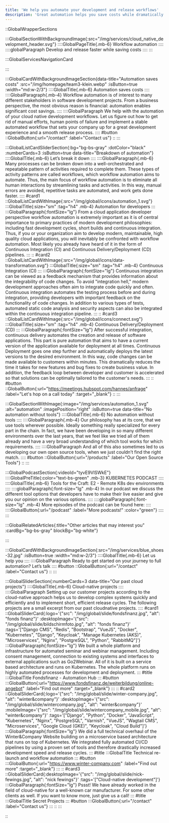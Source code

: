 ```yaml
---
title: 'We help you automate your development and release workflows'
description: 'Great automation helps you save costs while dramatically improving development and release velocity. Let us guide you towards your automated future.'
---
```


::GlobalWrapperSections

:::GlobalSectionWithBackgroundImage{:src="/img/services/cloud_native_development_header.svg"}
::::GlobalPageTitle{.mb-6}
Workflow automation
::::
::::globalParagraph
Develop and release faster while saving costs
::::
:::

:::GlobalServicesNavigationCard

:::

:::GlobalCardWithBackgroundImageSection{data-title="Automation saves costs" :src="/img/homepage/team3-klein.webp" :isButton=true  :width="md:w-2/3"}
::::GlobalTitle{.mb-6}
Automation saves costs
::::
::::GlobalParagraph{.mb-4}
Workflow automation is of interest to many different stakeholders in software development projects. From a business perspective, the most obvious reason is financial: automation enables significant cost savings.
::::
::::GlobalParagraph
We help with the automation of your cloud native development workflows. Let us figure out how to get rid of manual efforts, human points of failure and implement a stable automated workflow that sets your company up for a great development experience and a smooth release process.
::::
#button
::GlobalButton{:url="/contact" :label="Contact us"}
::
:::

:::GlobalListCardSliderSection{:bg="bg-bs-gray" :dotColor="black" :numberCards=3 :isButton=true data-title="Breakdown of automation"}
::::GlobalTitle{.mb-6}
Let’s break it down
::::
::::GlobalParagraph{.mb-6}
Many processes can be broken down into a well-orchestrated and repeatable pattern of activities required to complete them. These types of activity patterns are called workflows, which workflow automation aims to automate. Thus, the main focus of workflow automation is to eliminate all human interactions by streamlining tasks and activities. In this way, manual errors are avoided, repetitive tasks are automated, and work gets done faster.
::::
#card1
::GlobalListCardWithImage{:src="/img/global/icons/automation_1.svg"}
:::GlobalTitle{:size="sm" :tag="h4" .mb-4}
Automation for developers
:::
:::GlobalParagraph{:fontSize="lg"}
From a cloud application developer perspective workflow automation is extremely important as it is of central importance to primary practices of modern development philosophies: including fast development cycles, short builds and continuous integration. Thus, if you or your organization aim to develop modern, maintainable, high quality cloud applications, you will inevitably be confronted with workflow automation. Most likely you already have heard of it in the form of Continuous Integration (CI) and Continuous Delivery/Deployment (CD) pipelines.
:::
::
#card2
::GlobalListCardWithImage{:src="/img/global/icons/data-transformation.svg"}
:::GlobalTitle{:size="sm" :tag="h4" .mb-4}
Continuous Integration (CI)
:::
:::GlobalParagraph{:fontSize="lg"}
Continuous integration can be viewed as a feedback mechanism that provides information about the integrability of code changes. To avoid "integration hell," modern development approaches often aim to integrate code quickly and often. Continuous integration automates the testing process before and during integration, providing developers with important feedback on the functionality of code changes. In addition to various types of tests, automated static code analysis and security aspects can also be integrated within the continuous integration pipeline.
:::
::
#card3
::GlobalListCardWithImage{:src="/img/global/icons/connect.svg"}
:::GlobalTitle{:size="sm" :tag="h4" .mb-4}
Continuous Delivery/Deployment (CD)
:::
:::GlobalParagraph{:fontSize="lg"}
After successful integration, continuous delivery automates the creation and release of software applications. This part is pure automation that aims to have a current version of the application available for deployment at all times. Continuous Deployment goes one step further and automatically deploys the latest versions to the desired environment. In this way, code changes can be made available to customers within minutes. This dramatically reduces the time it takes for new features and bug fixes to create business value. In addition, the feedback loop between developer and customer is accelerated so that solutions can be optimally tailored to the customer's needs.
:::
::
#button
::GlobalButton{:url="https://meetings.hubspot.com/hannes/anfrage" :label="Let's hop on a call today" :target="_blank"}
::
:::

:::GlobalSectionWithImage{:image="/img/services/automation_1.svg" :alt="automation" :imagePosition="right" :isButton=true data-title="No automation without tools"}
::::GlobalTitle{.mb-6}
No automation without tools
::::
::::GlobalParagraph{.mb-4}
Our philosophy has at its core, that we use tools wherever possible. Ideally something really specialized for every part in the chain. In fact, we have been developing in so many different environments over the last years, that we feel like we tried all of them already and have a very broad understanding of which tool works for which requirements.
::::
::::GlobalParagraph
And all of this also sometimes led to us developing our own open source tools, when we just couldn’t find the right match.
::::
#button
::GlobalButton{:url="/products" :label="Our Open Source Tools"}
::
:::

:::GlobalPodcastSection{:videoId="tyvE9VlSWkE"}
::::GlobalPreTitle{:color="text-bs-green" .mb-3}
KUBERNETES PODCAST
::::
::::GlobalTitle{.mb-6}
Tools for the Craft: E2 - Remote K8s dev environments
::::
::::globalParagraph{:font-size="lg" .mb-4}
In our podcast we discuss the different tool options that developers have to make their live easier and give you our opinion on the various options.
::::
::::globalParagraph{:font-size="lg" .mb-4}
More episodes of the podcast can be found here:
::::
::::GlobalButton{:url="/podcast" :label="More podcasts!" :color="green"}
::::
:::

:::GlobalRelatedArticles{:title="Other articles that may interest you" :cardBg="bg-bs-gray" blockBg="bg-white"}

:::

:::GlobalCardWithBackgroundImageSection{:src="/img/services/blue_shoes-32.jpg" :isButton=true  :width="md:w-2/3"}
::::GlobalTitle{.mb-6}
Let us help you
::::
::::GlobalParagraph
Ready to get started on your journey to full automation? Let’s talk
::::
#button
::GlobalButton{:url="/contact" :label="Contact us"}
::
:::

:::GlobalSliderSection{:numberCards=3 data-title="Our past cloud projects"}
::::GlobalTitle{.mb-6}
Cloud-native projects
::::
::::GlobalParagraph
Setting up our customer projects according to the cloud-native approach helps us to develop complex systems quickly and efficiently and to implement short, efficient release cycles. The following projects are a small excerpt from our past cloudnative projects.
::::
#card1
::GlobalSliderCard{:logo='{"src": "/img/global/slide/fondsfinanz.jpg", "alt": "fonds finanz"}' :desktopImage='{"src": "/img/global/slide/bildschirmfoto.jpg", "alt": "fonds finanz"}' :tags='["Django CMS", "Redis", "Bootstrap", "VueJS", "Docker", "Kubernetes", "Django", "Keycloak", "Manage Kubernetes (AKS)", "Microservices", "Nginx", "PostgreSQL", "Python", "RabbitMQ"]'}
:::GlobalParagraph{:fontSize="lg"}
We built a whole platform and infrastructure for automated seminar and webinar management. Including consent management, connection to existing systems and interfaces to external applications such as Go2Webinar. All of it is built on a service based architecture and runs on Kubernetes. The whole platform runs on highly automated processes for development and deployment.
:::
#title
:::GlobalTitle
Fondsfinanz - Automation Hub
:::
#button
:::GlobalButton{:url="https://www.fondsfinanz.de/weiterbildung/online-angebot" :label="Find out more" :target="_blank"}
:::
::
#card2
::GlobalSliderCard{:logo='{"src": "/img/global/slide/winter-company.jpg", "alt": "winter&company"}' :desktopImage='{"src": "/img/global/slide/wintercompany.jpg", "alt": "winter&company"}' :mobileImage='{"src": "/img/global/slide/wintercompany_mobile.jpg", "alt": "winter&company"}' :tags='["Django", "Python", "Docker", "JavaScript", "Kubernetes", "Nginx", "PostgreSQL", "Varnish", "VueJS", "Wagtail CMS", "Microservices", "Google Cloud (GKE)", "Keycloak", "Cloud Build"]'}
:::GlobalParagraph{:fontSize="lg"}
We did a full technical overhaul of the Winter&Company Website building on a microservice based architecture that runs on top of Kubernetes. We integrated fully automated CI/CD pipelines by using a proven set of tools and therefore drastically increased development speed and release cycles.
:::
#title
:::GlobalTitle
Technical re-launch and workflow automation
:::
#button
:::GlobalButton{:url="https://www.winter-company.com" :label="Find out more" :target="_blank"}
:::
::
#card3
::GlobalSliderCard{:desktopImage='{"src": "/img/global/slide/nick-fewings.jpg", "alt": "nick fewings"}' :tags='["Cloud-native development"]'}
:::GlobalParagraph{:fontSize="lg"}
Pssst! We have already worked in the field of cloud-native for a well-known car manufacturer. For some other clients as well. If you want to know more, just give us a call!
:::
#title
:::GlobalTitle
Secret Projects
:::
#button
:::GlobalButton{:url="/contact" :label="Contact us"}
:::
::
:::

::